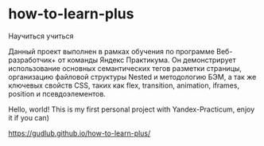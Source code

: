 # how-to-learn-plus

Научиться учиться

Данный проект выполнен в рамках обучения по программе Веб-разработчик+ от команды Яндекс Практикума. Он демонстрирует использование основных семантических тегов разметки страницы, организацию файловой структуры Nested и методологию БЭМ, а так же ключевых свойств CSS, таких как flex, transition, animation, iframes, position и псевдоэлементов.

Hello, world!
This is my first personal project with Yandex-Practicum, enjoy it if you can)

https://gudlub.github.io/how-to-learn-plus/
